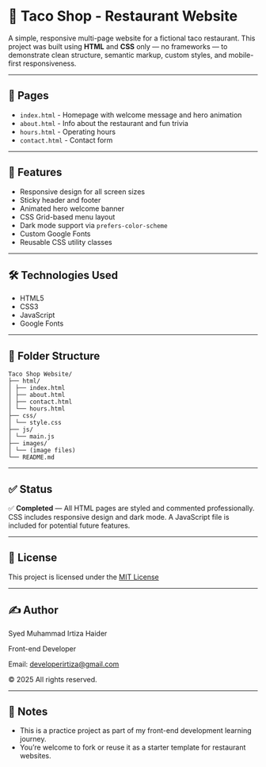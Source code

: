 # 🌮 Taco Shop - Restaurant Website

A simple, responsive multi-page website for a fictional taco restaurant. This project was built using **HTML** and **CSS** only — no frameworks — to demonstrate clean structure, semantic markup, custom styles, and mobile-first responsiveness.

---

## 📄 Pages

- `index.html` - Homepage with welcome message and hero animation
- `about.html` - Info about the restaurant and fun trivia
- `hours.html` - Operating hours
- `contact.html` - Contact form

---

## 🎯 Features

- Responsive design for all screen sizes
- Sticky header and footer
- Animated hero welcome banner
- CSS Grid-based menu layout
- Dark mode support via `prefers-color-scheme`
- Custom Google Fonts
- Reusable CSS utility classes

---

## 🛠️ Technologies Used

- HTML5
- CSS3
- JavaScript
- Google Fonts

---

## 📂 Folder Structure

```
Taco Shop Website/
├── html/
│ ├── index.html
│ ├── about.html
│ ├── contact.html
│ └── hours.html
├── css/
│ └── style.css
├── js/
│ └── main.js
├── images/
│ └── (image files)
└── README.md
```

---

## ✅ Status

✅ **Completed** — All HTML pages are styled and commented professionally. CSS includes responsive design and dark mode. A JavaScript file is included for potential future features.

---

## 📜 License

This project is licensed under the [MIT License](https://opensource.org/license/MIT)

---

## ✍️ Author

Syed Muhammad Irtiza Haider

Front-end Developer

Email: developerirtiza@gmail.com

© 2025 All rights reserved.

---

## 📌 Notes

- This is a practice project as part of my front-end development learning journey.
- You’re welcome to fork or reuse it as a starter template for restaurant websites.
